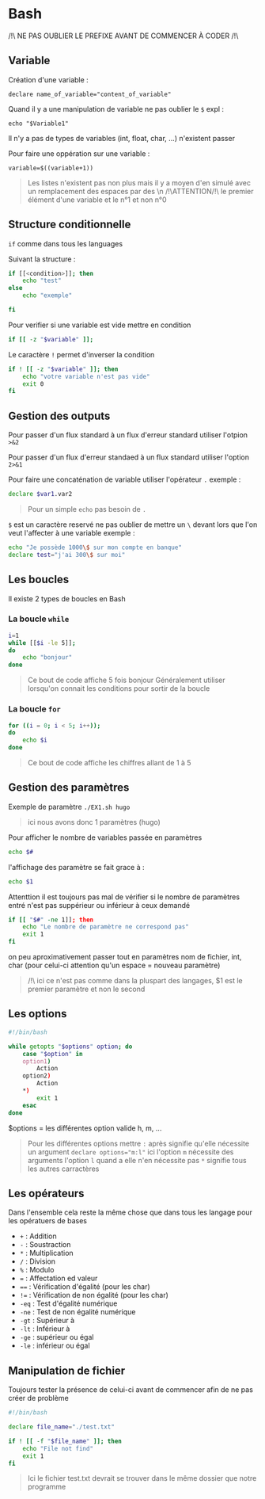 # Bash
/!\ NE PAS OUBLIER LE PREFIXE AVANT DE COMMENCER À CODER /!\
## Variable
Création d'une variable :

```shel 
declare name_of_variable="content_of_variable"
```

Quand il y a une manipulation de variable ne pas oublier le `$` expl : 

```shell
echo "$Variable1"
```

Il n'y a pas de types de variables (int, float, char, ...) n'existent passer

Pour faire une oppération sur une variable :
```shell
variable=$((variable+1))
```

>Les listes n'existent pas non plus mais il y a moyen d'en simulé avec un remplacement des espaces par des \n
>/!\ATTENTION/!\ le premier élément d'une variable et le n°1 et non n°0 
## Structure conditionnelle
`if` comme dans tous les languages

Suivant la structure : 

```bash
if [[<condition>]]; then 
    echo "test"
else
    echo "exemple"

fi
```

Pour verifier si une variable est vide mettre en condition 

```bash
if [[ -z "$variable" ]];
```

Le caractère `!` permet d'inverser la condition

```bash
if ! [[ -z "$variable" ]]; then
    echo "votre variable n'est pas vide"
    exit 0
fi

```

## Gestion des outputs

Pour passer d'un flux standard à un flux d'erreur standard utiliser l'otpion `>&2`

Pour passer d'un flux d'erreur standaed à un flux standard utiliser l'option `2>&1` 

Pour faire une concaténation de variable utiliser l'opérateur `.` exemple : 
```bash
declare $var1.var2

```
> Pour un simple `echo` pas besoin de `.`

`$` est un caractère reservé ne pas oublier de mettre un `\` devant lors que l'on veut l'affecter à une variable exemple : 
```bash
echo "Je possède 1000\$ sur mon compte en banque"
declare test="j'ai 300\$ sur moi"

```

## Les boucles

Il existe 2 types de boucles en Bash

### La boucle `while`

```bash
i=1
while [[$i -le 5]];
do 
    echo "bonjour"
done

```

>Ce bout de code affiche 5 fois bonjour
>Généralement utiliser lorsqu'on connait les conditions pour sortir de la boucle

### La boucle `for`

```bash
for ((i = 0; i < 5; i++)); 
do 
    echo $i
done

```

>Ce bout de code affiche les chiffres allant de 1 à 5 

## Gestion des paramètres

Exemple de paramètre `./EX1.sh hugo` 

>ici nous avons donc 1 paramètres (hugo)

Pour afficher le nombre de variables passée en paramètres 

```bash
echo $#
```

l'affichage des paramètre se fait grace à : 

```bash
echo $1

```

Attenttion il est toujours pas mal de vérifier si le nombre de paramètres entré n'est pas suppérieur ou inférieur à ceux demandé

```bash
if [[ "$#" -ne 1]]; then
    echo "Le nombre de paramètre ne correspond pas"
    exit 1
fi
```

on peu aproximativement passer tout en paramètres nom de fichier, int, char (pour celui-ci attention qu'un espace = nouveau paramètre)

>/!\ ici ce n'est pas comme dans la pluspart des langages, $1 est le premier paramètre et non le second 

## Les options

```bash
#!/bin/bash

while getopts "$options" option; do 
    case "$option" in
    option1)
        Action 
    option2) 
        Action
    *)
        exit 1
    esac 
done

```

$options = les différentes option valide h, m, ...
>Pour les différentes options mettre `:` après signifie qu'elle nécessite un argument `declare options="m:l"` ici l'option `m` nécessite des arguments l'option `l` quand a elle n'en nécessite pas 
>`*` signifie tous les autres carractères

## Les opérateurs

Dans l'ensemble cela reste la même chose que dans tous les langage 
pour les opératuers de bases
- `+` : Addition
- `-` : Soustraction 
- `*` : Multiplication
- `/` : Division
- `%` : Modulo 
- `=` : Affectation ed valeur
- `==` : Vérification d'égalité (pour les char)
- `!=` : Vérification de non égalité (pour les char)
- `-eq` : Test d'égalité numérique
- `-ne` : Test de non égalité numérique
- `-gt` : Supérieur à
- `-lt` : Inférieur à
- `-ge` : supérieur ou égal 
- `-le` : inférieur ou égal 

## Manipulation de fichier

Toujours tester la présence de celui-ci avant de commencer afin de ne pas créer de problème

```bash
#!/bin/bash

declare file_name="./test.txt"

if ! [[ -f "$file_name" ]]; then
    echo "File not find"
    exit 1
fi

```
> Ici le fichier test.txt devrait se trouver dans le même  dossier que notre programme 

